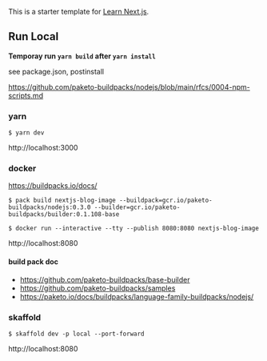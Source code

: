 This is a starter template for [Learn Next.js](https://nextjs.org/learn).

## Run Local

**Temporay run `yarn build` after `yarn install`**

see package.json, postinstall

https://github.com/paketo-buildpacks/nodejs/blob/main/rfcs/0004-npm-scripts.md

### yarn

```shell
$ yarn dev
```

http://localhost:3000

### docker

<https://buildpacks.io/docs/>

```shell
$ pack build nextjs-blog-image --buildpack=gcr.io/paketo-buildpacks/nodejs:0.3.0 --builder=gcr.io/paketo-buildpacks/builder:0.1.108-base
```

```shell
$ docker run --interactive --tty --publish 8080:8080 nextjs-blog-image
```

http://localhost:8080

#### build pack doc

- <https://github.com/paketo-buildpacks/base-builder>
- <https://github.com/paketo-buildpacks/samples>
- <https://paketo.io/docs/buildpacks/language-family-buildpacks/nodejs/>

### skaffold

```shell
$ skaffold dev -p local --port-forward
```

http://localhost:8080
